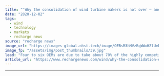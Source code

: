 ```yaml
---
title: "'Why the consolidation of wind turbine makers is not over — and why component suppliers are next'"
date: "2020-12-02"
tags: 
  - wind
  - technology
  - markets
  - recharge news
source: "recharge news"
image_url: "https://images-global.nhst.tech/image/OFBsM3hMVzBqWWxHZlUvNE1SOGp5RkRyaEdPcnprZFhnN2Z0eDE0ZDFLTT0=/nhst/binary/cbd8306b284d792993aad0423bee490e"
image_fp: "/assets/img/post_thumbnails/39.jpg"
lead: "Four to six OEMs are due to take about 70% of the highly competitive global turbine market within seven years, writes Pierre André Schneider"
article_url: "https://www.rechargenews.com/wind/why-the-consolidation-of-wind-turbine-makers-is-not-over-and-why-component-suppliers-are-next/2-1-923332"
---
```


---
